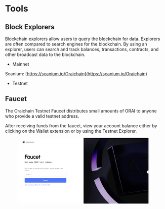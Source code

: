# Tools

## Block Explorers

Blockchain explorers allow users to query the blockchain for data. Explorers are often compared to search engines for the blockchain. By using an explorer, users can search and track balances, transactions, contracts, and other broadcast data to the blockchain.



* Mainnet

Scanium: [https://scanium.io/Oraichain](https://scanium.io/Oraichain)

* Testnet



## Faucet

The Oraichain Testnet Faucet distributes small amounts of ORAI to anyone who provide a valid testnet address.

After receiving funds from the faucet, view your account balance either by clicking on the Wallet extension or by using the Testnet Explorer.

<figure><img src="../../../.gitbook/assets/Screenshot 2025-01-17 at 14.45.43.png" alt=""><figcaption></figcaption></figure>

